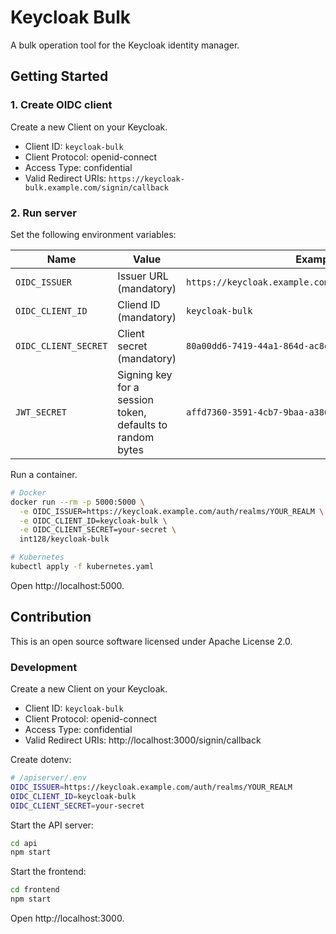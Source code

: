 # Keycloak Bulk

A bulk operation tool for the Keycloak identity manager.

## Getting Started

### 1. Create OIDC client

Create a new Client on your Keycloak.

- Client ID: `keycloak-bulk`
- Client Protocol: openid-connect
- Access Type: confidential
- Valid Redirect URIs: `https://keycloak-bulk.example.com/signin/callback`

### 2. Run server

Set the following environment variables:

Name | Value | Example
-----|-------|--------
`OIDC_ISSUER`         | Issuer URL (mandatory) | `https://keycloak.example.com/auth/realms/YOUR_REALM`
`OIDC_CLIENT_ID`      | Cliend ID (mandatory) | `keycloak-bulk`
`OIDC_CLIENT_SECRET`  | Client secret (mandatory) | `80a00dd6-7419-44a1-864d-ac8e44ebf68e`
`JWT_SECRET`          | Signing key for a session token, defaults to random bytes | `affd7360-3591-4cb7-9baa-a386a77ced58`

Run a container.

```bash
# Docker
docker run --rm -p 5000:5000 \
  -e OIDC_ISSUER=https://keycloak.example.com/auth/realms/YOUR_REALM \
  -e OIDC_CLIENT_ID=keycloak-bulk \
  -e OIDC_CLIENT_SECRET=your-secret \
  int128/keycloak-bulk

# Kubernetes
kubectl apply -f kubernetes.yaml
```

Open http://localhost:5000.

## Contribution

This is an open source software licensed under Apache License 2.0.

### Development

Create a new Client on your Keycloak.

- Client ID: `keycloak-bulk`
- Client Protocol: openid-connect
- Access Type: confidential
- Valid Redirect URIs: http://localhost:3000/signin/callback

Create dotenv:

```bash
# /apiserver/.env
OIDC_ISSUER=https://keycloak.example.com/auth/realms/YOUR_REALM
OIDC_CLIENT_ID=keycloak-bulk
OIDC_CLIENT_SECRET=your-secret
```

Start the API server:

```bash
cd api
npm start
```

Start the frontend:

```bash
cd frontend
npm start
```

Open http://localhost:3000.
